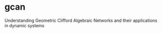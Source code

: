# gcan
Understanding Geometric Clifford Algebraic Networks and their applications in dynamic systems
